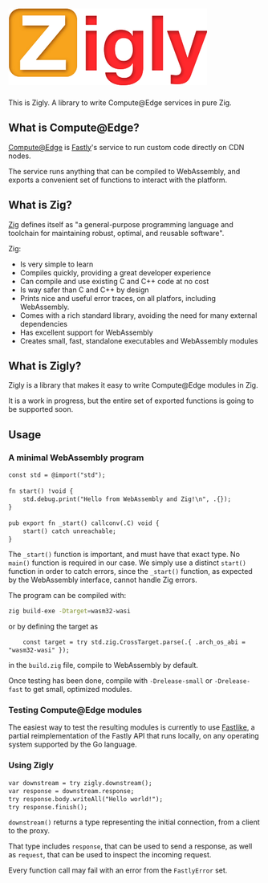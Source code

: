 ![Zigly](logo.png)
========

This is Zigly. A library to write Compute@Edge services in pure Zig.

## What is Compute@Edge?

[Compute@Edge](https://www.fastly.com/products/edge-compute/serverless/) is [Fastly](https://fastly.com)'s service to run custom code directly on CDN nodes.

The service runs anything that can be compiled to WebAssembly, and exports a convenient set of functions to interact with the platform.

## What is Zig?

[Zig](https://ziglang.org) defines itself as "a general-purpose programming language and toolchain for maintaining robust, optimal, and reusable software".


Zig:

- Is very simple to learn
- Compiles quickly, providing a great developer experience
- Can compile and use existing C and C++ code at no cost
- Is way safer than C and C++ by design
- Prints nice and useful error traces, on all platfors, including WebAssembly.
- Comes with a rich standard library, avoiding the need for many external dependencies
- Has excellent support for WebAssembly
- Creates small, fast, standalone executables and WebAssembly modules

## What is Zigly?

Zigly is a library that makes it easy to write Compute@Edge modules in Zig.

It is a work in progress, but the entire set of exported functions is going to be supported soon.

## Usage

### A minimal WebAssembly program

```zig
const std = @import("std");

fn start() !void {
    std.debug.print("Hello from WebAssembly and Zig!\n", .{});
}

pub export fn _start() callconv(.C) void {
    start() catch unreachable;
}
```

The `_start()` function is important, and must have that exact type. No `main()` function is required in our case.
We simply use a distinct `start()` function in order to catch errors, since the `_start()` function, as expected by the WebAssembly interface, cannot handle Zig errors.

The program can be compiled with:

```sh
zig build-exe -Dtarget=wasm32-wasi
```

or by defining the target as

```zig
    const target = try std.zig.CrossTarget.parse(.{ .arch_os_abi = "wasm32-wasi" });
```

in the `build.zig` file, compile to WebAssembly by default.

Once testing has been done, compile with `-Drelease-small` or `-Drelease-fast` to get small, optimized modules.

### Testing Compute@Edge modules

The easiest way to test the resulting modules is currently to use [Fastlike](https://github.com/avidal/fastlike), a partial reimplementation of the Fastly API that runs locally, on any operating system supported by the Go language.

### Using Zigly

```zig
var downstream = try zigly.downstream();
var response = downstream.response;
try response.body.writeAll("Hello world!");
try response.finish();
```        

`downstream()` returns a type representing the initial connection, from a client to the proxy.

That type includes `response`, that can be used to send a response, as well as `request`, that can be used to inspect the incoming request.

Every function call may fail with an error from the `FastlyError` set.

